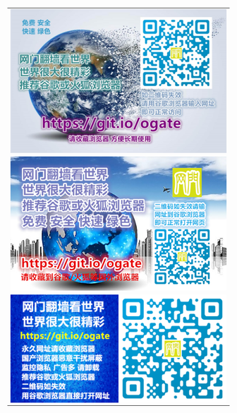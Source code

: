 <table>
  <tr>
    <td align=center><img src="https://raw.githubusercontent.com/wnel2017/ku/master/IMG-20170708-WA0000.jpg" /></td>
  </tr>
  <tr>
      <td align=center><img src="https://raw.githubusercontent.com/wnel2017/ku/master/IMG-20170708-WA0001.jpg"/></td>  </tr>
  <tr>
    <td align=center><img src="https://raw.githubusercontent.com/wnel2017/ku/master/IMG-20170708-WA0002.jpg"/></td>
    </tr>
  <tr>
</table> 
